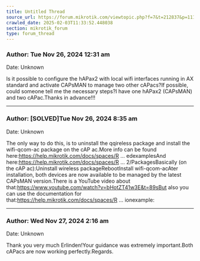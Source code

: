 ```yaml
---
title: Untitled Thread
source_url: https://forum.mikrotik.com/viewtopic.php?f=7&t=212837&p=1111238#p1111238
crawled_date: 2025-02-03T11:33:52.448038
section: mikrotik_forum
type: forum_thread
---
```


### Author: Tue Nov 26, 2024 12:31 am
Date: Unknown

Is it possible to configure the hAPax2 with local wifi interfaces running in AX standard and activate CAPsMAN to manage two other cAPacs?If possible, could someone tell me the necessary steps?I have one hAPax2 (CAPsMAN) and two cAPac.Thanks in advance!!!


---
### Author: [SOLVED]Tue Nov 26, 2024 8:35 am
Date: Unknown

The only way to do this, is to uninstall the qqireless package and install the wifi-qcom-ac package on the cAP ac.More info can be found here:https://help.mikrotik.com/docs/spaces/R ... edexamplesAnd here:https://help.mikrotik.com/docs/spaces/R ... 2/PackagesBasically (on the cAP ac):Uninstall wireless packageRebootInstall wifi-qcom-acAter installation, both devices are now available to be managed by the latest CAPsMAN version.There is a YouTube video about that:https://www.youtube.com/watch?v=bHotZT41w3E&t=89sBut also you can use the documentation for that:https://help.mikrotik.com/docs/spaces/R ... ionexample:


---
### Author: Wed Nov 27, 2024 2:16 am
Date: Unknown

Thank you very much Erlinden!Your guidance was extremely important.Both cAPacs are now working perfectly.Regards.

